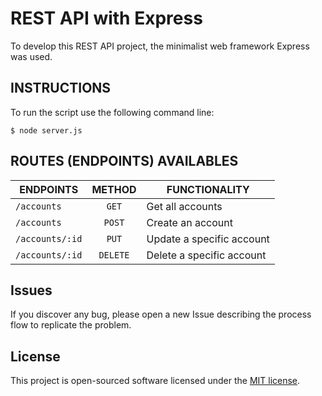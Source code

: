 # REST API with Express

To develop this REST API project, the minimalist web framework Express was used.

## INSTRUCTIONS

To run the script use the following command line:

```
$ node server.js
```

## ROUTES (ENDPOINTS) AVAILABLES

|ENDPOINTS  |METHOD  |FUNCTIONALITY |
|---|:---:|---|
|`/accounts`| `GET`| Get all accounts|
|`/accounts`| `POST`| Create an account|
|`/accounts/:id`| `PUT`| Update a specific account|
|`/accounts/:id`| `DELETE`| Delete a specific account|

## Issues

If you discover any bug, please  open a new Issue describing the process flow to replicate the problem.

## License

This project is open-sourced software licensed under the [MIT license](https://opensource.org/licenses/MIT).
